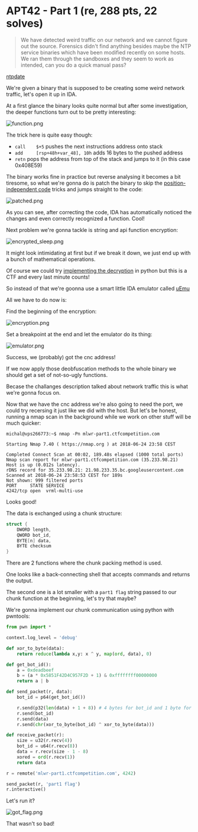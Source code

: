 # APT42 - Part 1 (re, 288 pts, 22 solves)

> We have detected weird traffic on our network and we cannot figure out the source. Forensics didn't find anything besides maybe the NTP service binaries which have been modified recently on some hosts. We ran them through the sandboxes and they seem to work as intended, can you do a quick manual pass?

[ntpdate](ntpdate)


We're given a binary that is supposed to be creating some weird network traffic, let's open it up in IDA. 

At a first glance the binary looks quite normal but after some investigation, the deeper functions turn out to be pretty interesting:

![function.png](function.png)


The trick here is quite easy though:

* `call    $+5` pushes the next instructions address onto stack
* `add     [rsp+48h+var_48], 10h` adds 16 bytes to the pushed address
* `retn` pops the address from top of the stack and jumps to it (in this case 0x408E59)

The binary works fine in practice but reverse analysing it becomes a bit tiresome, so what we're gonna do is patch the binary to skip the [position-independent code](https://en.wikipedia.org/wiki/Position-independent_code) tricks and jumps straight to the code:

![patched.png](patched.png)

As you can see, after correcting the code, IDA has automatically noticed the changes and even correctly recognized a function. Cool!

Next problem we're gonna tackle is string and api function encryption:

![encrypted_sleep.png](encrypted_sleep.png)

It might look intimidating at first but if we break it down, we just end up with a bunch of mathematical operations.

Of course we could try [implementing the decryption](https://pastebin.com/raw/2uX6vwSf) in python but this is a CTF and every last minute counts!

So instead of that we're goonna use a smart little IDA emulator called [uEmu](https://github.com/alexhude/uEmu) 

All we have to do now is:


Find the beginning of the encryption:

![encryption.png](encryption.png)

Set a breakpoint at the end and let the emulator do its thing:

![emulator.png](emulator.png)

Success, we (probably) got the cnc address!

If we now apply those deobfuscation methods to the whole binary we should get a set of not-so-ugly functions.

Becase the challanges description talked about network traffic this is what we're gonna focus on.

Now that we have the cnc address we're also going to need the port, we could try recersing it just like we did with the host. But let's be honest, running a nmap scan in the background while we work on other stuff will be much quicker:

```
michal@vps266773:~$ nmap -Pn mlwr-part1.ctfcompetition.com

Starting Nmap 7.40 ( https://nmap.org ) at 2018-06-24 23:58 CEST

Completed Connect Scan at 00:02, 189.48s elapsed (1000 total ports)
Nmap scan report for mlwr-part1.ctfcompetition.com (35.233.98.21)
Host is up (0.012s latency).
rDNS record for 35.233.98.21: 21.98.233.35.bc.googleusercontent.com
Scanned at 2018-06-24 23:58:53 CEST for 189s
Not shown: 999 filtered ports
PORT     STATE SERVICE
4242/tcp open  vrml-multi-use
```
Looks good!

The data is exchanged using a chunk structure:

``` c
struct {
	DWORD length,
	QWORD bot_id,
	BYTE[n] data,
	BYTE checksum
}
```

There are 2 functions where the chunk packing method is used. 

One looks like a back-connecting shell that accepts commands and returns the output.

The second one is a lot smaller with a `part1 flag` string passed to our chunk function at the beginning, let's try that maybe?

We're gonna implement our chunk communication using python with pwntools:

``` python
from pwn import *

context.log_level = 'debug'

def xor_to_byte(data):
	return reduce(lambda x,y: x ^ y, map(ord, data), 0)

def get_bot_id():
	a = 0xdeadbeef
	b = (a * 0x5851F42D4C957F2D + 1) & 0xffffffff00000000
	return a | b

def send_packet(r, data):
	bot_id = p64(get_bot_id())

	r.send(p32(len(data) + 1 + 8)) # 4 bytes for bot_id and 1 byte for checksum
	r.send(bot_id)
	r.send(data)
	r.send(chr(xor_to_byte(bot_id) ^ xor_to_byte(data)))

def receive_packet(r):
	size = u32(r.recv(4))
	bot_id = u64(r.recv(8))
	data = r.recv(size - 1 - 8)
	xored = ord(r.recv(1))
	return data

r = remote('mlwr-part1.ctfcompetition.com', 4242)

send_packet(r, 'part1 flag')
r.interactive()
```

Let's run it?


![got_flag.png](got_flag.png)

That wasn't so bad!